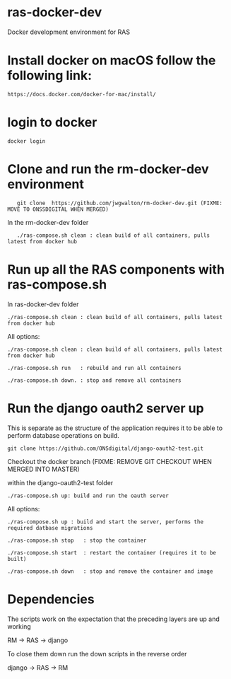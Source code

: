 # ras-docker-dev
Docker development environment for RAS

# Install docker on macOS follow the following link:

    https://docs.docker.com/docker-for-mac/install/

# login to docker

    docker login

#  Clone and run the rm-docker-dev environment
 
```
   git clone  https://github.com/jwgwalton/rm-docker-dev.git (FIXME: MOVE TO ONSSDIGITAL WHEN MERGED)
```
   
   In the rm-docker-dev folder 

```
   ./ras-compose.sh clean : clean build of all containers, pulls latest from docker hub
```

# Run up all the RAS components with ras-compose.sh
  In ras-docker-dev folder
  
  ```
  ./ras-compose.sh clean : clean build of all containers, pulls latest from docker hub
  ```
 
 All options:
  
  ```
  ./ras-compose.sh clean : clean build of all containers, pulls latest from docker hub
  
  ./ras-compose.sh run   : rebuild and run all containers
  
  ./ras-compose.sh down. : stop and remove all containers
  ```
  
# Run the django oauth2 server up
This is separate as the structure of the application requires it to be able to perform database operations on build.
  
  ```
  git clone https://github.com/ONSdigital/django-oauth2-test.git
  ```
  Checkout the docker branch (FIXME: REMOVE GIT CHECKOUT WHEN MERGED INTO MASTER)
  
  within the django-oauth2-test folder
  ```
  ./ras-compose.sh up: build and run the oauth server
  ```
  
   All options:
  
   ```
   ./ras-compose.sh up : build and start the server, performs the required datbase migrations
  
   ./ras-compose.sh stop   : stop the container
  
   ./ras-compose.sh start  : restart the container (requires it to be built)
  
   ./ras-compose.sh down   : stop and remove the container and image
   ```
   
# Dependencies
The scripts work on the expectation that the preceding layers are up and working

RM -> RAS -> django

To close them down run the down scripts in the reverse order

django -> RAS -> RM
